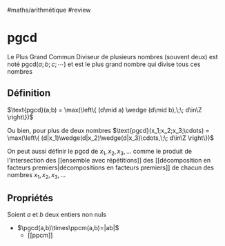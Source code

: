 #maths/arithmétique #review 
# pgcd
Le Plus Grand Commun Diviseur de plusieurs nombres (souvent deux) est noté  $\text{pgcd}(a; b; c;\cdots)$ et est le plus grand nombre qui divise tous ces nombres

## Définition
$\text{pgcd}(a;b) = \max(\left\{ (d\mid a) \wedge (d\mid b),\;\; d\in\Z \right\})$

Ou bien, pour plus de deux nombres $\text{pgcd}(x_1;x_2;x_3;\cdots) = \max(\left\{ (d|x_1)\wedge(d|x_2)\wedge(d|x_3)\cdots,\;\; d\in\Z \right\})$


On peut aussi définir le $\text{pgcd}$ de $x_1, x_2, x_3,\ldots$ comme le produit de l'intersection des [[ensemble avec répétitions]] des [[décomposition en facteurs premiers|décompositions en facteurs premiers]] de chacun des nombres $x_1,x_2,x_3,\ldots$

## Propriétés
Soient $a$ et $b$ deux entiers non nuls
 - $\pgcd(a,b)\times\ppcm(a,b)=|ab|$
     - [[ppcm]]

